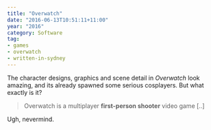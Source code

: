 ```yaml
---
title: "Overwatch"
date: "2016-06-13T10:51:11+11:00"
year: "2016"
category: Software
tag:
- games
- overwatch
- written-in-sydney
---
```

The character designs, graphics and scene detail in *Overwatch* look amazing, and its already spawned some serious cosplayers. But what exactly is it?

> Overwatch is a multiplayer **first-person shooter** video game [..]

Ugh, nevermind.

